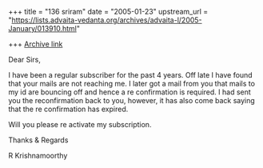 +++
title = "136 sriram"
date = "2005-01-23"
upstream_url = "https://lists.advaita-vedanta.org/archives/advaita-l/2005-January/013910.html"

+++
[Archive link](https://lists.advaita-vedanta.org/archives/advaita-l/2005-January/013910.html)

Dear Sirs,

I have been a regular subscriber for the past 4 years. Off late I have found that your mails are not reaching me. I later got a mail from you that mails to my id are bouncing off and hence a re confirmation is required. I had sent you the reconfirmation back to you, however, it has also come back saying that the re confirmation has expired.

Will you please re activate my subscription.

Thanks & Regards

R Krishnamoorthy

